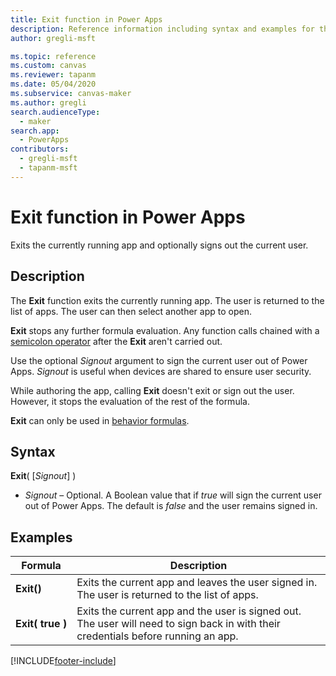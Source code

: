 ```yaml
---
title: Exit function in Power Apps
description: Reference information including syntax and examples for the Exit function in Power Apps.
author: gregli-msft

ms.topic: reference
ms.custom: canvas
ms.reviewer: tapanm
ms.date: 05/04/2020
ms.subservice: canvas-maker
ms.author: gregli
search.audienceType: 
  - maker
search.app: 
  - PowerApps
contributors:
  - gregli-msft
  - tapanm-msft
---
```

# Exit function in Power Apps
Exits the currently running app and optionally signs out the current user.

## Description
The **Exit** function exits the currently running app. The user is returned to the list of apps. The user can then select another app to open.  

**Exit** stops any further formula evaluation. Any function calls chained with a [semicolon operator](operators.md) after the **Exit** aren't carried out.   

Use the optional *Signout* argument to sign the current user out of Power Apps. *Signout* is useful when devices are shared to ensure user security.

While authoring the app, calling **Exit** doesn't exit or sign out the user.  However, it stops the evaluation of the rest of the formula.

**Exit** can only be used in [behavior formulas](../working-with-formulas-in-depth.md).

## Syntax
**Exit**( [*Signout*] )

* *Signout* – Optional. A Boolean value that if *true* will sign the current user out of Power Apps.  The default is *false* and the user remains signed in.

## Examples

| Formula | Description | 
| --- | --- | 
| **Exit()** | Exits the current app and leaves the user signed in.  The user is returned to the list of apps.  |
| **Exit(&nbsp;true&nbsp;)** | Exits the current app and the user is signed out.  The user will need to sign back in with their credentials before running an app. | 




[!INCLUDE[footer-include](../../includes/footer-banner.md)]